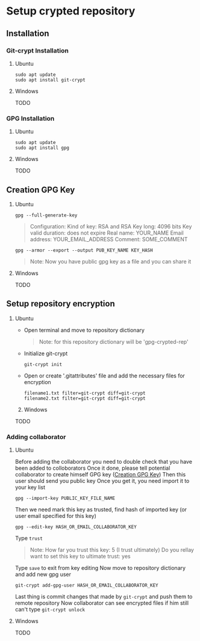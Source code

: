 # Setup crypted repository

## Installation

### Git-crypt Installation

1. Ubuntu

    ```
    sudo apt update
    sudo apt install git-crypt
    ```

2. Windows

    TODO

### GPG Installation

1. Ubuntu

    ```
    sudo apt update
    sudo apt install gpg
    ```

2. Windows

    TODO

## Creation GPG Key

1. Ubuntu

    ```
    gpg --full-generate-key
    ```
    > Configuration:
    Kind of key: RSA and RSA
    Key long: 4096 bits
    Key valid duration: does not expire
    Real name: YOUR_NAME
    Email address: YOUR_EMAIL_ADDRESS
    Comment: SOME_COMMENT
    
    ```
    gpg --armor --export --output PUB_KEY_NAME KEY_HASH
    ```
    
    > Note:
    Now you have public gpg key as a file and you can share it

2. Windows

    TODO
        
## Setup repository encryption

1. Ubuntu

    - Open terminal and move to repository dictionary
        > Note: for this repository dictionary will be 'gpg-crypted-rep'
    
    - Initialize git-crypt
        ```
        git-crypt init
        ```
    - Open or create '.gitattributes' file and add the necessary files for encryption
        ```
        filename1.txt filter=git-crypt diff=git-crypt
        filename2.txt filter=git-crypt diff=git-crypt
        ```
        
   2. Windows
     
     TODO
    
### Adding collaborator

1. Ubuntu

    Before adding the collaborator you need to double check that you have been added to colloborators
    Once it done, please tell potential collaborator to create himself GPG key ([Creation GPG Key](#creation-gpg-key))
    Then this user should send you public key
    Once you get it, you need import it to your key list
    ```
    gpg --import-key PUBLIC_KEY_FILE_NAME
    ```
    Then we need mark this key as trusted, find hash of imported key (or user email specified for this key)
    ```
    gpg --edit-key HASH_OR_EMAIL_COLLABORATOR_KEY
    ```
    Type `trust`
    > Note:
    How far you trust this key: 5 (I trust ultimately)
    Do you rellay want to set this key to ultimate trust: yes
    
    Type `save` to exit from key editing
    Now move to repository dictionary and add new gpg user
    ```
    git-crypt add-gpg-user HASH_OR_EMAIL_COLLABORATOR_KEY
    ```
    Last thing is commit changes that made by `git-crypt` and push them to remote repository
    Now collaborator can see encrypted files if him still can't type `git-crypt unlock`
2. Windows
    
    TODO
